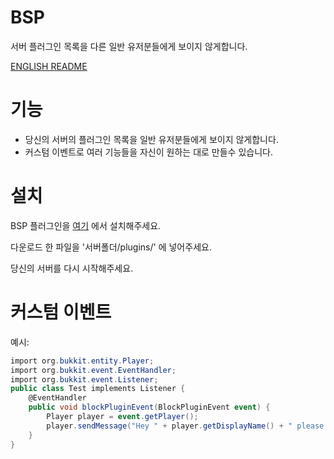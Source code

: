 # BSP
서버 플러그인 목록을 다른 일반 유저분들에게 보이지 않게합니다.

[ENGLISH README](https://github.com/Plma75/BSP/README.md)

# 기능
* 당신의 서버의 플러그인 목록을 일반 유저분들에게 보이지 않게합니다.
* 커스텀 이벤트로 여러 기능들을 자신이 원하는 대로 만들수 있습니다.

# 설치
BSP 플러그인을 [여기](https://github.com/Plma75/BSP/releases) 에서 설치해주세요.

다운로드 한 파일을 '서버폴더/plugins/' 에 넣어주세요.

당신의 서버를 다시 시작해주세요.

# 커스텀 이벤트

예시:
```csharp
import org.bukkit.entity.Player;
import org.bukkit.event.EventHandler;
import org.bukkit.event.Listener;
public class Test implements Listener {
    @EventHandler
    public void blockPluginEvent(BlockPluginEvent event) {
        Player player = event.getPlayer();
        player.sendMessage("Hey " + player.getDisplayName() + " please be careful.");
    }
}
```
